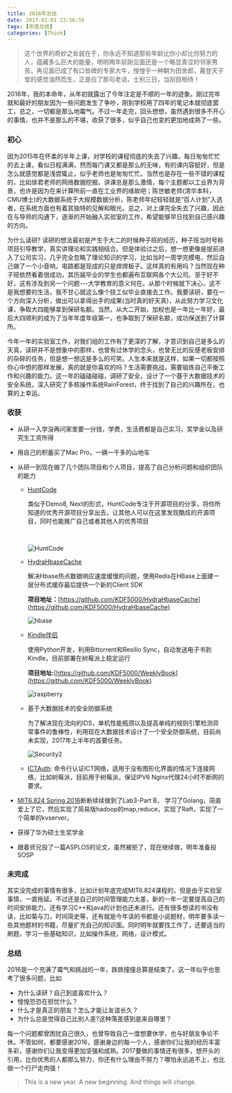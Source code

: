```yaml
---
title: 2016年总结
date: 2017-01-01 23:56:55
tags: [年度总结]
categories: [Think]
---
```

> 这个世界的奇妙之处就在于，你永远不知道那些年龄比你小却比你努力的人，蕴藏多么巨大的能量，明明两年前刚见面还是一个略显青涩的邻家男孩，再见面已成了有口皆碑的专家大牛，惶惶乎一种朝为田舍郎，暮登天子堂的感觉油然而生，正是应了那句老话，士别三日，当刮目相待！


2016年，我的本命年，从年初就露出了今年注定是不顺的一年的迹象。刚过完年就和最好的朋友因为一些问题发生了争吵，刚到学校用了四年的笔记本就彻底罢工，总之，一切都是那么地霉气。不过一年走完，回头想想，虽然遇到很多不开心的事情，也并不是那么的不堪，收获了很多，似乎自己也变的更加地成熟了一些。

<!--more-->

### 初心

因为2015年在怀柔的半年上课，对学校的课程彻底的失去了兴趣，每日匆匆忙忙的去上课，看似日程满满，然而每门课又都是那么的无味，有的课内容挺好，但是怎么就感觉都是浅尝辄止，似乎老师也是匆匆忙忙。当然也是存在一些不错的课程的，比如俆君老师的网络数据挖掘，讲课总是那么激情，每个主题都以工业界为背景，也许是因为在来计算所前一直在工业界的缘故吧；陈世敏老师(清华本科，CMU博士)的大数据系统于大规模数据分析，陈老师年纪轻轻就是“百人计划”入选者，在系统方面也有着其独特的见解和眼光。总之，对上课完全失去了兴趣，因此在与导师的沟通下，逐渐的开始融入实验室的工作，希望能够早日找到自己感兴趣的方向。

为什么读研?  读研的想法最初是产生于大二的时候种子班的经历，种子班当时号称项目引导教学，真实讲理论和实践相结合。但是体验过之后，想一想更像是提前进入了公司实习，几乎完全忽略了理论知识的学习，比如当时一周学完模电，然后自己做了一个小音响，电路都是现成的只是焊焊板子。这样真的有用吗？当然现在种子班依然看着很成功，其历届毕业的学生也都遍布互联网各个大公司。至于好不好，这有涉及到另一个问题---大学教育的意义何在。从那个时候就下决心，这不是我想要的生活，我不甘心就这么像个技工似毕业直接去工作。我要读研，要在一个方向深入分析，做出可以拿得出手的成果(当时真的好天真)，从此努力学习文化课，争取大四能够拿到保研名额。当然，从大二开始，加权也是一年比一年好，最后大四顺利的成为了当年年度年级第一，也争取到了保研名额，成功保送到了计算所。

今年一年的实验室工作，对我们组的工作有了更深的了解，才意识到自己是多么的天真，读研并不是想象中的那样，也曾有过休学的念头，也曾无比的反感老板安排的杂碎的任务，但是想一想这是多么的可笑。人生本来就是这样，如果一切都按照你心中想的那样发展，真的就是你喜欢的吗？生活需要挑战，需要锻炼自己平衡工作和兴趣的能力。这一年的磕磕碰碰，调研了安全，设计了一个基于大数据技术的安全系统，深入研究了多核操作系统RainForest，终于找到了自己的兴趣所在，也算的上幸运。

### 收获

* 从研一入学没再问家里要一分钱，学费，生活费都是自己实习，奖学金以及研究生工资所得

* 用自己的积蓄买了Mac Pro，一辆一千多的山地车

* 从研一到现在做了几个团队项目和个人项目，提高了自己分析问题和组织团队的能力

  * [HuntCode](http://huntcode.herokuapp.com)

    类似于Demo8, Next的形式，HuntCode专注于开源项目的分享，将你所知道的优秀开源项目分享出去，让其他人可以在这里发现酷炫的开源项目，同时也能推广自己或者其他人的优秀项目

    ​

    ![HuntCode](http://7sbpmg.com1.z0.glb.clouddn.com/image/blog/huntcode.png) 

  * [HydraHbaseCache](https://github.com/KDF5000/HydraHbaseCache)

    解决Hbase热点数据响应速度缓慢的问题，使用Redis在HBase上面建一层分布式缓存最后提供一个新的Client SDK

    **项目地址：**[https://github.com/KDF5000/HydraHbaseCache](https://github.com/KDF5000/HydraHbaseCache)

    ![hbase](http://7sbpmg.com1.z0.glb.clouddn.com/image/blog/hbase.png)

  * [Kindle伴侣](http://kdf5000.com/2016/11/12/使用Python和BitTorrentSync定期给Kindle推送电子书/)

    使用Python开发，利用Bittorrent和Resilio Sync，自动发送电子书到Kindle，目前部署在树莓派上稳定运行

    **项目地址:**[https://github.com/KDF5000/WeeklyBook](https://github.com/KDF5000/WeeklyBook)

    ![raspberry](http://7sbpmg.com1.z0.glb.clouddn.com/image/blog/raspberry.jpeg)

  * 基于大数据技术的安全防御系统

    为了解决现在流向的IDS，单机性能瓶颈以及提高单纯的规则引擎检测异常事件的鲁棒性，利用现在大数据技术设计了一个安全防御系统，目前尚未实现，2017年上半年的首要任务。

    ![Security2](http://7sbpmg.com1.z0.glb.clouddn.com/image/blog/Security2.png)

  * [ICTAuth](https://github.com/KDF5000/ICTAuth): 命令行认证ICT网络，适用于没有图形化界面的情况下连接网络，比如树莓派，目前用于树莓派，保证IPV6 Nginx代理24小时不断网的要求。

* [MIT6.824 Spring 2016](https://pdos.csail.mit.edu/6.824/)断断续续做到了Lab3-Part B， 学习了Golang，简直爱上了它，然后实现了简易版hadoop的map,reduce，实现了Raft，实现了一个简单的kvserver。

* 获得了华为硕士生奖学金

* 跟着师兄投了一篇ASPLOS的论文，虽然被拒了，现在继续做，明年准备投SOSP



### 未完成

其实没完成的事情有很多，比如计划年底完成MIT6.824课程的，但是由于实验室事情，一直拖延，不过还是自己的时间管理能力太差，新的一年一定要提高自己的时间安排能力，还有学习C++和java的计划也还未进行。还有很多想读的书没有读，比如菊与刀，时间简史等，还有就是今年读的书都是小说题材，明年要多读一些其他题材的书籍，尽量扩充自己的知识面。同时明年就要找工作了，还要适当的刷题，学习一些基础知识，比如操作系统，网络，设计模式。

### 总结

2016是一个充满了霉气和挑战的一年，跌跌撞撞总算是结束了。这一年似乎也思考了很多问题，比如

* 为什么读研？自己到底喜欢什么？
* 惶惶恐恐在担忧什么？
* 什么才是真正的朋友？怎么才能让友谊长久？
* 为什么总是觉得自己比别人差?这种落差感到底来自哪里？

每一个问题都曾困扰自己很久，也曾导致自己一度想要休学，也与好朋友争论不休。不管如何，都要感谢2016，感谢身边的每一个人，感谢你们让我的经历丰富多彩，感谢你们让我变得更加坚强和成熟。2017要做的事情还有很多，想开头的引用，比你优秀的人都那么努力，你还有什么理由不努力？哪怕永远追不上，也比做一个行尸走肉强！

>  This is a new year. A new beginning. And things will change.
